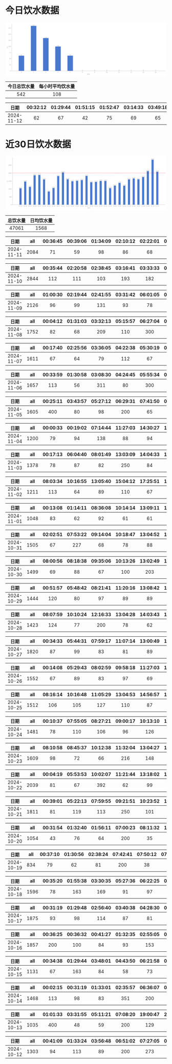 # 今日饮水数据

<div align=center>
<img src="today.png" style="zoom: 100%;" />

| 今日总饮水量 | 每小时平均饮水量 |
| :----: | :----: |
| 542 | 108 |
</div>

| 日期 | 00:32:12 | 01:29:44 | 01:51:15 | 01:52:47 | 03:14:33 | 03:49:18 | 05:48:45 | 07:21:24 |
| :----: | :----: | :----: | :----: | :----: | :----: | :----: | :----: | :----: |
| 2024-11-12 | 62 | 67 | 42 | 75 | 69 | 65 | 100 | 62 |

# 近30日饮水数据

<div align=center>
<img src="30.png"style="zoom: 100%;" />

| 总饮水量 | 日均饮水量 |
| :----: | :----: |
| 47061 | 1568 |
</div>

| 日期 | all | 00:36:45 | 00:39:06 | 01:34:09 | 02:10:12 | 02:22:01 | 02:38:33 | 03:06:44 | 03:15:55 | 03:21:55 | 03:27:22 | 03:49:36 | 05:32:18 | 05:54:56 | 06:12:41 | 06:30:26 | 06:48:17 | 07:10:19 | 08:35:25 | 18:27:20 | 19:20:03 | 20:38:12 | 20:55:46 | 22:31:22 |
| :----: | :----: | :----: | :----: | :----: | :----: | :----: | :----: | :----: | :----: | :----: | :----: | :----: | :----: | :----: | :----: | :----: | :----: | :----: | :----: | :----: | :----: | :----: | :----: | :----: |
| 2024-11-11 | 2084 | 71 | 59 | 98 | 86 | 68 | 58 | 69 | 67 | 41 | 58 | 67 | 53 | 100 | 78 | 113 | 84 | 67 | 82 | 300 | 74 | 89 | 87 | 215 |

| 日期 | all | 00:35:44 | 02:20:58 | 02:38:45 | 03:16:41 | 03:33:33 | 03:57:35 | 04:26:34 | 04:53:51 | 05:15:48 | 05:58:27 | 07:23:09 | 07:51:13 | 08:49:07 | 17:11:37 | 18:14:56 | 19:19:56 | 20:35:36 | 21:07:09 | 21:34:37 | 21:54:32 | 22:31:52 | 22:44:51 | 23:32:40 | 23:36:58 |
| :----: | :----: | :----: | :----: | :----: | :----: | :----: | :----: | :----: | :----: | :----: | :----: | :----: | :----: | :----: | :----: | :----: | :----: | :----: | :----: | :----: | :----: | :----: | :----: | :----: | :----: |
| 2024-11-10 | 2844 | 112 | 111 | 103 | 193 | 182 | 125 | 117 | 121 | 116 | 127 | 300 | 84 | 42 | 84 | 300 | 87 | 113 | 133 | 92 | 101 | 45 | 50 | 62 | 44 |

| 日期 | all | 01:00:30 | 02:19:44 | 02:41:55 | 03:31:42 | 06:01:05 | 06:21:36 | 06:47:58 | 07:33:35 | 07:53:12 | 08:27:27 | 12:55:57 | 19:06:32 | 21:00:15 | 21:26:35 | 22:23:20 | 23:01:48 | 23:28:35 |
| :----: | :----: | :----: | :----: | :----: | :----: | :----: | :----: | :----: | :----: | :----: | :----: | :----: | :----: | :----: | :----: | :----: | :----: | :----: |
| 2024-11-09 | 2126 | 96 | 99 | 131 | 93 | 78 | 87 | 300 | 87 | 72 | 89 | 67 | 400 | 89 | 85 | 70 | 110 | 173 |

| 日期 | all | 00:04:12 | 01:31:03 | 03:32:13 | 05:15:57 | 06:27:04 | 06:57:32 | 07:50:36 | 08:38:40 | 09:36:18 | 16:29:30 | 17:57:44 | 19:49:21 | 20:51:16 | 22:18:38 |
| :----: | :----: | :----: | :----: | :----: | :----: | :----: | :----: | :----: | :----: | :----: | :----: | :----: | :----: | :----: | :----: |
| 2024-11-08 | 1752 | 82 | 68 | 209 | 110 | 300 | 139 | 67 | 89 | 75 | 86 | 300 | 78 | 87 | 62 |

| 日期 | all | 00:17:40 | 02:25:56 | 03:36:05 | 04:22:38 | 05:30:19 | 06:27:42 | 07:14:02 | 08:13:26 | 10:40:27 | 18:13:43 | 18:36:39 | 20:33:26 | 21:09:27 | 22:31:49 |
| :----: | :----: | :----: | :----: | :----: | :----: | :----: | :----: | :----: | :----: | :----: | :----: | :----: | :----: | :----: | :----: |
| 2024-11-07 | 1611 | 67 | 64 | 79 | 112 | 67 | 300 | 164 | 93 | 84 | 117 | 73 | 80 | 180 | 131 |

| 日期 | all | 00:33:59 | 01:30:58 | 03:08:30 | 04:24:45 | 05:55:34 | 07:55:13 | 08:13:10 | 13:04:37 | 18:39:53 | 20:36:57 | 22:30:53 |
| :----: | :----: | :----: | :----: | :----: | :----: | :----: | :----: | :----: | :----: | :----: | :----: | :----: |
| 2024-11-06 | 1657 | 113 | 56 | 311 | 80 | 300 | 67 | 74 | 81 | 400 | 108 | 67 |

| 日期 | all | 00:25:11 | 03:43:57 | 05:27:12 | 06:29:31 | 07:41:50 | 08:36:39 | 14:22:41 | 19:46:53 | 20:56:23 | 23:47:35 |
| :----: | :----: | :----: | :----: | :----: | :----: | :----: | :----: | :----: | :----: | :----: | :----: |
| 2024-11-05 | 1605 | 400 | 80 | 98 | 200 | 65 | 75 | 84 | 120 | 83 | 400 |

| 日期 | all | 00:00:33 | 00:19:02 | 07:14:44 | 11:27:03 | 14:30:27 | 15:36:39 | 16:00:23 | 19:34:12 | 20:28:31 |
| :----: | :----: | :----: | :----: | :----: | :----: | :----: | :----: | :----: | :----: | :----: |
| 2024-11-04 | 1200 | 79 | 94 | 138 | 88 | 94 | 63 | 99 | 357 | 188 |

| 日期 | all | 00:17:13 | 06:04:40 | 08:01:49 | 13:03:09 | 14:04:33 | 15:06:27 | 16:19:22 | 16:58:55 | 19:00:49 | 20:25:32 | 22:05:31 | 22:19:00 |
| :----: | :----: | :----: | :----: | :----: | :----: | :----: | :----: | :----: | :----: | :----: | :----: | :----: | :----: |
| 2024-11-03 | 1378 | 78 | 87 | 82 | 250 | 84 | 88 | 69 | 63 | 67 | 113 | 250 | 147 |

| 日期 | all | 08:03:34 | 10:16:55 | 13:05:40 | 15:04:12 | 17:25:51 | 18:20:07 | 19:47:47 | 20:17:32 | 22:06:20 |
| :----: | :----: | :----: | :----: | :----: | :----: | :----: | :----: | :----: | :----: | :----: |
| 2024-11-02 | 1211 | 113 | 64 | 89 | 110 | 67 | 157 | 97 | 114 | 400 |

| 日期 | all | 00:13:08 | 01:14:11 | 08:36:08 | 10:14:14 | 13:09:11 | 13:39:46 | 15:00:16 | 15:21:51 | 16:54:46 | 20:54:25 | 22:00:27 |
| :----: | :----: | :----: | :----: | :----: | :----: | :----: | :----: | :----: | :----: | :----: | :----: | :----: |
| 2024-11-01 | 1048 | 83 | 62 | 92 | 61 | 61 | 63 | 86 | 270 | 87 | 89 | 94 |

| 日期 | all | 02:02:51 | 07:53:22 | 09:14:04 | 10:18:47 | 13:04:52 | 15:03:43 | 17:02:31 | 18:46:05 | 19:17:47 | 20:05:48 | 22:19:21 |
| :----: | :----: | :----: | :----: | :----: | :----: | :----: | :----: | :----: | :----: | :----: | :----: | :----: |
| 2024-10-31 | 1505 | 67 | 227 | 68 | 78 | 88 | 104 | 153 | 87 | 152 | 81 | 400 |

| 日期 | all | 08:00:56 | 08:18:38 | 09:35:06 | 10:13:26 | 13:02:49 | 14:00:26 | 15:21:20 | 17:00:41 | 17:36:34 | 19:35:12 | 20:35:13 | 21:45:07 |
| :----: | :----: | :----: | :----: | :----: | :----: | :----: | :----: | :----: | :----: | :----: | :----: | :----: | :----: |
| 2024-10-30 | 1499 | 69 | 88 | 67 | 100 | 203 | 89 | 67 | 95 | 83 | 149 | 89 | 400 |

| 日期 | all | 00:51:57 | 05:48:42 | 08:21:41 | 11:20:16 | 13:08:42 | 13:35:22 | 14:55:41 | 15:47:19 | 17:01:28 | 17:32:51 | 18:39:59 | 19:37:54 | 20:31:23 | 21:27:10 |
| :----: | :----: | :----: | :----: | :----: | :----: | :----: | :----: | :----: | :----: | :----: | :----: | :----: | :----: | :----: | :----: |
| 2024-10-29 | 1444 | 120 | 80 | 97 | 89 | 89 | 75 | 131 | 104 | 99 | 99 | 89 | 183 | 89 | 100 |

| 日期 | all | 08:07:59 | 10:10:24 | 12:16:33 | 13:04:28 | 14:03:43 | 14:37:47 | 15:26:30 | 17:31:17 | 17:56:27 | 19:31:32 | 22:00:53 |
| :----: | :----: | :----: | :----: | :----: | :----: | :----: | :----: | :----: | :----: | :----: | :----: | :----: |
| 2024-10-28 | 1423 | 124 | 77 | 200 | 78 | 62 | 158 | 101 | 79 | 67 | 77 | 400 |

| 日期 | all | 00:34:33 | 05:44:31 | 07:59:17 | 11:07:14 | 13:00:49 | 13:58:26 | 14:31:51 | 15:25:35 | 16:16:12 | 17:37:46 | 18:33:35 | 19:37:59 | 20:03:37 | 21:49:26 | 22:56:11 | 23:57:52 |
| :----: | :----: | :----: | :----: | :----: | :----: | :----: | :----: | :----: | :----: | :----: | :----: | :----: | :----: | :----: | :----: | :----: | :----: |
| 2024-10-27 | 1820 | 87 | 99 | 83 | 81 | 89 | 117 | 96 | 67 | 224 | 69 | 82 | 68 | 60 | 400 | 97 | 101 |

| 日期 | all | 00:14:08 | 05:29:43 | 08:02:59 | 09:58:18 | 11:27:03 | 11:43:30 | 13:06:03 | 13:31:43 | 14:37:18 | 15:18:23 | 17:00:24 | 18:12:41 | 20:15:40 | 21:04:58 | 22:47:12 | 23:19:14 |
| :----: | :----: | :----: | :----: | :----: | :----: | :----: | :----: | :----: | :----: | :----: | :----: | :----: | :----: | :----: | :----: | :----: | :----: |
| 2024-10-26 | 1552 | 67 | 89 | 83 | 97 | 69 | 79 | 89 | 108 | 152 | 93 | 63 | 83 | 250 | 89 | 63 | 78 |

| 日期 | all | 08:16:14 | 10:16:48 | 11:05:29 | 13:04:53 | 14:56:57 | 17:06:07 | 17:32:41 | 18:25:02 | 19:35:36 | 20:26:16 | 21:58:50 | 23:31:50 |
| :----: | :----: | :----: | :----: | :----: | :----: | :----: | :----: | :----: | :----: | :----: | :----: | :----: | :----: |
| 2024-10-25 | 1512 | 106 | 105 | 127 | 110 | 87 | 89 | 112 | 78 | 95 | 97 | 400 | 106 |

| 日期 | all | 00:10:37 | 07:55:05 | 08:27:21 | 09:00:17 | 10:13:10 | 13:02:32 | 15:09:18 | 15:48:57 | 16:59:19 | 18:22:53 | 20:39:25 | 22:40:10 | 23:28:29 |
| :----: | :----: | :----: | :----: | :----: | :----: | :----: | :----: | :----: | :----: | :----: | :----: | :----: | :----: | :----: |
| 2024-10-24 | 1481 | 78 | 110 | 106 | 96 | 126 | 126 | 104 | 62 | 65 | 114 | 300 | 93 | 101 |

| 日期 | all | 08:10:58 | 08:45:37 | 10:12:38 | 11:32:04 | 13:04:27 | 14:20:54 | 15:20:50 | 16:48:47 | 17:34:55 | 18:29:10 | 20:20:39 | 22:55:48 |
| :----: | :----: | :----: | :----: | :----: | :----: | :----: | :----: | :----: | :----: | :----: | :----: | :----: | :----: |
| 2024-10-23 | 1609 | 98 | 72 | 66 | 216 | 148 | 89 | 153 | 82 | 101 | 97 | 87 | 400 |

| 日期 | all | 00:04:19 | 05:53:53 | 10:02:07 | 11:21:44 | 13:18:02 | 14:13:59 | 15:19:19 | 16:30:00 | 17:33:41 | 18:21:04 | 18:43:29 | 22:10:38 | 23:19:01 |
| :----: | :----: | :----: | :----: | :----: | :----: | :----: | :----: | :----: | :----: | :----: | :----: | :----: | :----: | :----: |
| 2024-10-22 | 2039 | 81 | 67 | 392 | 62 | 99 | 279 | 103 | 88 | 181 | 89 | 108 | 400 | 90 |

| 日期 | all | 00:39:01 | 05:22:13 | 07:59:55 | 09:21:51 | 10:23:52 | 10:59:26 | 13:02:51 | 13:50:56 | 14:38:07 | 15:03:01 | 16:09:18 | 16:51:21 | 19:01:23 | 22:20:25 |
| :----: | :----: | :----: | :----: | :----: | :----: | :----: | :----: | :----: | :----: | :----: | :----: | :----: | :----: | :----: | :----: |
| 2024-10-21 | 1811 | 81 | 119 | 113 | 250 | 101 | 202 | 71 | 82 | 54 | 89 | 83 | 93 | 73 | 400 |

| 日期 | all | 00:31:54 | 01:32:40 | 01:56:11 | 07:00:23 | 08:11:32 | 13:32:41 | 16:40:17 | 17:36:17 | 18:48:38 | 21:24:36 | 21:43:52 | 22:07:00 | 22:42:55 |
| :----: | :----: | :----: | :----: | :----: | :----: | :----: | :----: | :----: | :----: | :----: | :----: | :----: | :----: | :----: |
| 2024-10-20 | 1054 | 43 | 76 | 64 | 200 | 35 | 47 | 105 | 67 | 92 | 74 | 63 | 89 | 99 |

| 日期 | all | 00:37:10 | 01:30:56 | 02:38:24 | 07:42:41 | 07:50:12 | 07:56:27 | 09:06:34 | 19:23:15 | 21:30:36 | 22:42:44 |
| :----: | :----: | :----: | :----: | :----: | :----: | :----: | :----: | :----: | :----: | :----: | :----: |
| 2024-10-19 | 834 | 79 | 62 | 81 | 200 | 38 | 89 | 67 | 73 | 82 | 63 |

| 日期 | all | 00:35:20 | 01:55:38 | 03:30:35 | 05:27:36 | 06:22:25 | 06:59:11 | 07:53:37 | 08:23:58 | 09:27:35 | 17:52:09 | 19:24:03 | 20:36:58 | 20:52:55 | 21:21:13 | 22:30:48 |
| :----: | :----: | :----: | :----: | :----: | :----: | :----: | :----: | :----: | :----: | :----: | :----: | :----: | :----: | :----: | :----: | :----: |
| 2024-10-18 | 1596 | 78 | 163 | 169 | 91 | 97 | 200 | 82 | 109 | 72 | 57 | 87 | 83 | 101 | 110 | 97 |

| 日期 | all | 00:31:19 | 01:29:48 | 02:56:40 | 03:40:38 | 04:28:30 | 05:31:49 | 07:17:46 | 07:31:04 | 08:30:10 | 15:18:27 | 18:13:28 | 20:28:31 | 20:33:48 | 21:28:35 | 21:29:33 | 22:34:11 | 22:43:04 | 23:39:24 |
| :----: | :----: | :----: | :----: | :----: | :----: | :----: | :----: | :----: | :----: | :----: | :----: | :----: | :----: | :----: | :----: | :----: | :----: | :----: | :----: |
| 2024-10-17 | 1875 | 93 | 98 | 114 | 87 | 81 | 87 | 200 | 138 | 98 | 84 | 67 | 89 | 88 | 59 | 102 | 186 | 101 | 103 |

| 日期 | all | 00:36:25 | 00:36:32 | 00:41:27 | 01:32:35 | 02:55:05 | 03:28:49 | 06:36:59 | 07:42:14 | 08:14:22 | 09:11:10 | 19:00:28 | 20:50:17 | 21:33:55 | 22:41:10 | 23:54:37 |
| :----: | :----: | :----: | :----: | :----: | :----: | :----: | :----: | :----: | :----: | :----: | :----: | :----: | :----: | :----: | :----: | :----: |
| 2024-10-16 | 1857 | 200 | 100 | 84 | 93 | 153 | 136 | 300 | 47 | 92 | 43 | 200 | 104 | 116 | 75 | 114 |

| 日期 | all | 00:34:38 | 01:29:44 | 03:48:01 | 04:43:50 | 06:21:58 | 07:37:04 | 09:05:05 | 09:48:28 | 18:32:01 | 19:36:58 | 20:51:15 |
| :----: | :----: | :----: | :----: | :----: | :----: | :----: | :----: | :----: | :----: | :----: | :----: | :----: |
| 2024-10-15 | 1131 | 67 | 163 | 84 | 58 | 73 | 269 | 87 | 48 | 132 | 69 | 81 |

| 日期 | all | 00:02:15 | 00:31:19 | 01:33:01 | 02:35:57 | 06:36:07 | 08:31:09 | 09:12:30 | 18:26:54 | 20:35:50 | 22:43:48 | 23:20:19 |
| :----: | :----: | :----: | :----: | :----: | :----: | :----: | :----: | :----: | :----: | :----: | :----: | :----: |
| 2024-10-14 | 1468 | 113 | 98 | 83 | 351 | 200 | 72 | 68 | 200 | 67 | 153 | 63 |

| 日期 | all | 01:01:33 | 03:31:55 | 05:11:21 | 07:08:20 | 19:00:47 | 21:06:08 | 22:47:49 |
| :----: | :----: | :----: | :----: | :----: | :----: | :----: | :----: | :----: |
| 2024-10-13 | 1035 | 400 | 48 | 59 | 200 | 129 | 103 | 96 |

| 日期 | all | 00:41:09 | 01:33:24 | 03:56:48 | 06:51:02 | 07:27:05 | 08:58:14 | 09:36:33 | 15:38:27 | 18:30:27 | 20:34:52 | 21:01:47 |
| :----: | :----: | :----: | :----: | :----: | :----: | :----: | :----: | :----: | :----: | :----: | :----: | :----: |
| 2024-10-12 | 1303 | 94 | 113 | 89 | 200 | 273 | 62 | 70 | 83 | 200 | 65 | 54 |

